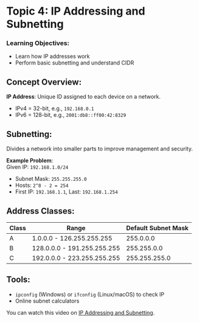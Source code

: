 # Topic 4: IP Addressing and Subnetting

### Learning Objectives:
* Learn how IP addresses work  
* Perform basic subnetting and understand CIDR  

## Concept Overview:
**IP Address**: Unique ID assigned to each device on a network.  
* IPv4 = 32-bit, e.g., `192.168.0.1`  
* IPv6 = 128-bit, e.g., `2001:db8::ff00:42:8329`  

## Subnetting:
Divides a network into smaller parts to improve management and security.

**Example Problem**:  
Given IP: `192.168.1.0/24`  
* Subnet Mask: `255.255.255.0`
* Hosts: `2^8 - 2 = 254`  
* First IP: `192.168.1.1`, Last: `192.168.1.254`

## Address Classes:
| Class | Range | Default Subnet Mask |
|-------|-------|----------------------|
| A | 1.0.0.0 - 126.255.255.255 | 255.0.0.0 |
| B | 128.0.0.0 - 191.255.255.255 | 255.255.0.0 |
| C | 192.0.0.0 - 223.255.255.255 | 255.255.255.0 |

## Tools:
* `ipconfig` (Windows) or `ifconfig` (Linux/macOS) to check IP  
* Online subnet calculators  

You can watch this video on [IP Addressing and Subnetting](https://youtu.be/OqsXzkXfwRw?si=a7GCvBEx14oFtjB8).

